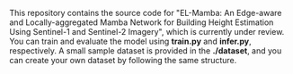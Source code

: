This repository contains the source code for "EL-Mamba: An Edge-aware and Locally-aggregated Mamba Network for Building Height Estimation Using Sentinel-1 and Sentinel-2 Imagery", which is currently under review.
You can train and evaluate the model using **train.py** and **infer.py**, respectively. A small sample dataset is provided in the **./dataset**, and you can create your own dataset by following the same structure.
